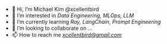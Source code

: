- 👋 Hi, I’m Michael Kim @xcellentbird
- 👀 I’m interested in *Data Engineering, MLOps, LLM*
- 🌱 I’m currently learning *Ray, LangChain, Prompt Engineering*
- 💞️ I’m looking to collaborate on ...
- 📫 How to reach me *xcellentbird@gmail.com*

<!---
xcellentbird/xcellentbird is a ✨ special ✨ repository because its `README.md` (this file) appears on your GitHub profile.
You can click the Preview link to take a look at your changes.
--->

